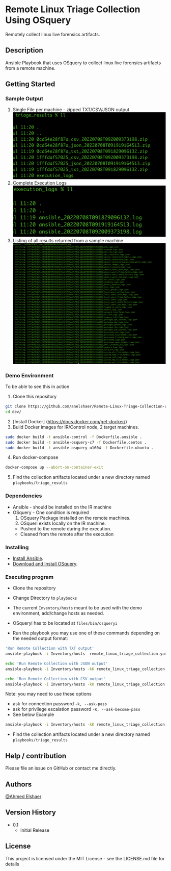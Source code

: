 # Remote Linux Triage Collection Using OSquery

Remotely collect linux live forensics artifacts.

## Description

Ansible Playbook that uses OSquery to collect linux live forensics artifacts from a remote machine.

## Getting Started
### Sample Output
1. Single File per machine - zipped TXT/CSV/JSON output
![Single File per machine - zipped TXT/CSV/JSON output](https://github.com/anelshaer/Remote-Linux-Triage-Collection-using-OSquery/blob/main/screenshots/zipped_mutiple_machines_triage_results.png?raw=true)
2. Complete Execution Logs
![Complete Execution Logs](https://github.com/anelshaer/Remote-Linux-Triage-Collection-using-OSquery/blob/main/screenshots/execution_logs.png?raw=true)
3. Listing of all results returned from a sample machine
![Listing of all results returned from a sample machine](https://github.com/anelshaer/Remote-Linux-Triage-Collection-using-OSquery/blob/main/screenshots/unzipped_single_machine_triage_results.png?raw=true)

### Demo Environment

To be able to see this in action

1. Clone this repository
```bash
git clone https://github.com/anelshaer/Remote-Linux-Triage-Collection-using-OSquery.git
cd dev/
```
2. [Install Docker] (https://docs.docker.com/get-docker/)
3. Build Docker images for IR/Control node, 2 target machines.
```bash
sudo docker build -t ansible-control -f Dockerfile.ansible .
sudo docker build -t ansible-osquery-c7 -f Dockerfile.centos .
sudo docker build -t ansible-osquery-u1604 -f Dockerfile.ubuntu .
```
4. Run docker-compose 
```bash
docker-compose up --abort-on-container-exit
```

5. Find the collection artifacts located under a new directory named `playbooks/triage_results`
### Dependencies

* Ansible - should be installed on the IR machine
* OSquery - One condition is required
  1. OSquery Package installed on the remote machines.
  2. OSqueri exists locally on the IR machine.
    * Pushed to the remote during the execution.
    * Cleaned from the remote after the execution

### Installing

* [Install Ansible](https://docs.ansible.com/ansible/latest/installation_guide/intro_installation.html).
* [Download and Install OSquery](https://osquery.io/downloads/official/5.3.0).

### Executing program

* Clone the repository
* Change Directory to `playbooks`
* The current `Inventory/hosts` meant to be used with the demo environment, add/change hosts as needed.
* OSqueryi has to be located at `files/bin/osqueryi`

* Run the playbook you may use one of these commands depending on the needed output format:
```bash
'Run Remote Collection with TXT output'
ansible-playbook -i Inventory/hosts  remote_linux_triage_collection.yaml
```

```bash
echo 'Run Remote Collection with JSON output'
ansible-playbook -i Inventory/hosts -kK remote_linux_triage_collection.yaml --extra-vars '{"json_logs": true}'
```

```bash
echo 'Run Remote Collection with CSV output'
ansible-playbook -i Inventory/hosts -kK remote_linux_triage_collection.yaml --extra-vars '{"csv_logs": true}'
```

Note: you may need to use these options
- ask for connection password `-k, --ask-pass` 
- ask for privilege escalation password `-K, --ask-become-pass`
- See below Example

```bash
ansible-playbook -i Inventory/hosts -kK remote_linux_triage_collection.yaml
```
* Find the collection artifacts located under a new directory named `playbooks/triage_results`

## Help / contribution

Please file an issue on GitHub or contact me directly.

## Authors

[@Ahmed Elshaer](https://www.linkedin.com/in/anelshaer)

## Version History

* 0.1
    * Initial Release

## License

This project is licensed under the MIT License - see the LICENSE.md file for details

